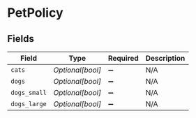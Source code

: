 # PetPolicy


## Fields

| Field              | Type               | Required           | Description        |
| ------------------ | ------------------ | ------------------ | ------------------ |
| `cats`             | *Optional[bool]*   | :heavy_minus_sign: | N/A                |
| `dogs`             | *Optional[bool]*   | :heavy_minus_sign: | N/A                |
| `dogs_small`       | *Optional[bool]*   | :heavy_minus_sign: | N/A                |
| `dogs_large`       | *Optional[bool]*   | :heavy_minus_sign: | N/A                |
